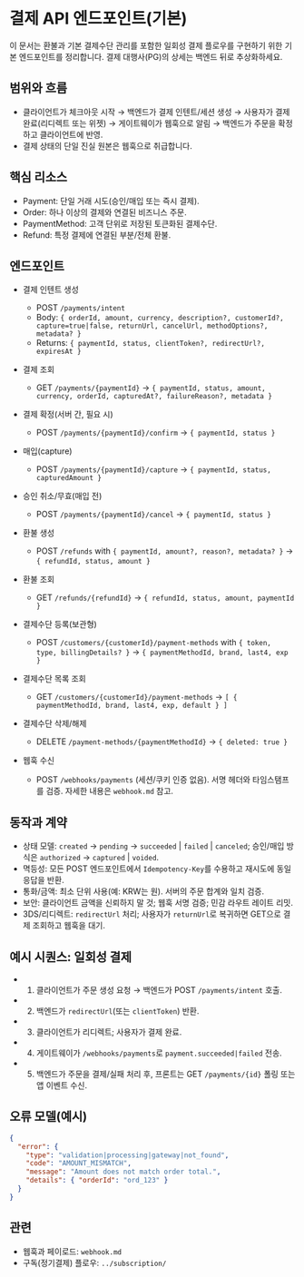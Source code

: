 # 결제 API 엔드포인트(기본)

이 문서는 환불과 기본 결제수단 관리를 포함한 일회성 결제 플로우를 구현하기 위한 기본 엔드포인트를 정리합니다. 결제 대행사(PG)의 상세는 백엔드 뒤로 추상화하세요.

## 범위와 흐름
- 클라이언트가 체크아웃 시작 → 백엔드가 결제 인텐트/세션 생성 → 사용자가 결제 완료(리디렉트 또는 위젯) → 게이트웨이가 웹훅으로 알림 → 백엔드가 주문을 확정하고 클라이언트에 반영.
- 결제 상태의 단일 진실 원본은 웹훅으로 취급합니다.

## 핵심 리소스
- Payment: 단일 거래 시도(승인/매입 또는 즉시 결제).
- Order: 하나 이상의 결제와 연결된 비즈니스 주문.
- PaymentMethod: 고객 단위로 저장된 토큰화된 결제수단.
- Refund: 특정 결제에 연결된 부분/전체 환불.

## 엔드포인트
- 결제 인텐트 생성
  - POST `/payments/intent`
  - Body: `{ orderId, amount, currency, description?, customerId?, capture=true|false, returnUrl, cancelUrl, methodOptions?, metadata? }`
  - Returns: `{ paymentId, status, clientToken?, redirectUrl?, expiresAt }`

- 결제 조회
  - GET `/payments/{paymentId}` → `{ paymentId, status, amount, currency, orderId, capturedAt?, failureReason?, metadata }`

- 결제 확정(서버 간, 필요 시)
  - POST `/payments/{paymentId}/confirm` → `{ paymentId, status }`

- 매입(capture)
  - POST `/payments/{paymentId}/capture` → `{ paymentId, status, capturedAmount }`

- 승인 취소/무효(매입 전)
  - POST `/payments/{paymentId}/cancel` → `{ paymentId, status }`

- 환불 생성
  - POST `/refunds` with `{ paymentId, amount?, reason?, metadata? }` → `{ refundId, status, amount }`

- 환불 조회
  - GET `/refunds/{refundId}` → `{ refundId, status, amount, paymentId }`

- 결제수단 등록(보관형)
  - POST `/customers/{customerId}/payment-methods` with `{ token, type, billingDetails? }` → `{ paymentMethodId, brand, last4, exp }`

- 결제수단 목록 조회
  - GET `/customers/{customerId}/payment-methods` → `[ { paymentMethodId, brand, last4, exp, default } ]`

- 결제수단 삭제/해제
  - DELETE `/payment-methods/{paymentMethodId}` → `{ deleted: true }`

- 웹훅 수신
  - POST `/webhooks/payments` (세션/쿠키 인증 없음). 서명 헤더와 타임스탬프를 검증. 자세한 내용은 `webhook.md` 참고.

## 동작과 계약
- 상태 모델: `created` → `pending` → `succeeded` | `failed` | `canceled`; 승인/매입 방식은 `authorized` → `captured` | `voided`.
- 멱등성: 모든 POST 엔드포인트에서 `Idempotency-Key`를 수용하고 재시도에 동일 응답을 반환.
- 통화/금액: 최소 단위 사용(예: KRW는 원). 서버의 주문 합계와 일치 검증.
- 보안: 클라이언트 금액을 신뢰하지 말 것; 웹훅 서명 검증; 민감 라우트 레이트 리밋.
- 3DS/리디렉트: `redirectUrl` 처리; 사용자가 `returnUrl`로 복귀하면 GET으로 결제 조회하고 웹훅을 대기.

## 예시 시퀀스: 일회성 결제
- 1) 클라이언트가 주문 생성 요청 → 백엔드가 POST `/payments/intent` 호출.
- 2) 백엔드가 `redirectUrl`(또는 `clientToken`) 반환.
- 3) 클라이언트가 리디렉트; 사용자가 결제 완료.
- 4) 게이트웨이가 `/webhooks/payments`로 `payment.succeeded|failed` 전송.
- 5) 백엔드가 주문을 결제/실패 처리 후, 프론트는 GET `/payments/{id}` 폴링 또는 앱 이벤트 수신.

## 오류 모델(예시)
```json
{
  "error": {
    "type": "validation|processing|gateway|not_found",
    "code": "AMOUNT_MISMATCH",
    "message": "Amount does not match order total.",
    "details": { "orderId": "ord_123" }
  }
}
```

## 관련
- 웹훅과 페이로드: `webhook.md`
- 구독(정기결제) 플로우: `../subscription/`
